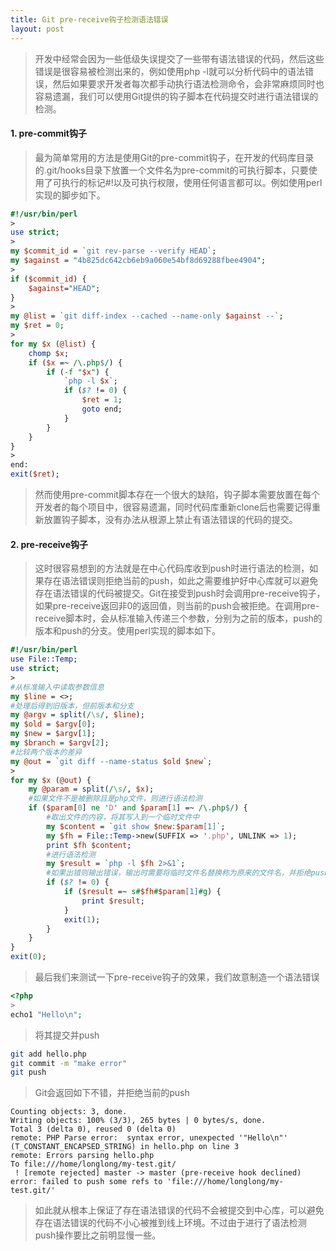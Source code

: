 ```yaml
---
title: Git pre-receive钩子检测语法错误
layout: post
---
```

> 开发中经常会因为一些低级失误提交了一些带有语法错误的代码，然后这些错误是很容易被检测出来的，例如使用php -l就可以分析代码中的语法错误，然后如果要求开发者每次都手动执行语法检测命令，会非常麻烦同时也容易遗漏，我们可以使用Git提供的钩子脚本在代码提交时进行语法错误的检测。

#### 1. pre-commit钩子
> 最为简单常用的方法是使用Git的pre-commit钩子，在开发的代码库目录的.git/hooks目录下放置一个文件名为pre-commit的可执行脚本，只要使用了可执行的标记#!以及可执行权限，使用任何语言都可以。例如使用perl实现的脚步如下。
>
```perl
#!/usr/bin/perl
>
use strict;
>
my $commit_id = `git rev-parse --verify HEAD`;
my $against = "4b825dc642cb6eb9a060e54bf8d69288fbee4904";
>
if ($commit_id) {
    $against="HEAD";
}
>
my @list = `git diff-index --cached --name-only $against --`;
my $ret = 0;
>
for my $x (@list) {
    chomp $x;
    if ($x =~ /\.php$/) {
        if (-f "$x") {
            `php -l $x`;
            if ($? != 0) {
                $ret = 1;
                goto end;
            }
        }
    }
}
>
end:
exit($ret);
```
>
> 然而使用pre-commit脚本存在一个很大的缺陷，钩子脚本需要放置在每个开发者的每个项目中，很容易遗漏，同时代码库重新clone后也需要记得重新放置钩子脚本，没有办法从根源上禁止有语法错误的代码的提交。

#### 2. pre-receive钩子
> 这时很容易想到的方法就是在中心代码库收到push时进行语法的检测，如果存在语法错误则拒绝当前的push，如此之需要维护好中心库就可以避免存在语法错误的代码被提交。Git在接受到push时会调用pre-receive钩子，如果pre-receive返回非0的返回值，则当前的push会被拒绝。在调用pre-receive脚本时，会从标准输入传递三个参数，分别为之前的版本，push的版本和push的分支。使用perl实现的脚本如下。
>
```perl
#!/usr/bin/perl
use File::Temp;
use strict;
>
#从标准输入中读取参数信息
my $line = <>;
#处理后得到旧版本，但前版本和分支
my @argv = split(/\s/, $line);
my $old = $argv[0];
my $new = $argv[1];
my $branch = $argv[2];
#比较两个版本的差异
my @out = `git diff --name-status $old $new`;
>
for my $x (@out) {
	my @param = split(/\s/, $x);
	#如果文件不是被删除且是php文件，则进行语法检测
	if ($param[0] ne 'D' and $param[1] =~ /\.php$/) {
		#取出文件的内容，将其写入到一个临时文件中
		my $content = `git show $new:$param[1]`;
		my $fh = File::Temp->new(SUFFIX => '.php', UNLINK => 1);
		print $fh $content;
		#进行语法检测
		my $result = `php -l $fh 2>&1`;
		#如果出错则输出错误，输出时需要将临时文件名替换称为原来的文件名，并拒绝push
		if ($? != 0) {
			if ($result =~ s#$fh#$param[1]#g) {
				print $result;
			}
			exit(1);
		}
	}
}
exit(0);
```
>
> 最后我们来测试一下pre-receive钩子的效果，我们故意制造一个语法错误
>
```php
<?php
>
echo1 "Hello\n";
```
> 将其提交并push
>
```bash
git add hello.php
git commit -m "make error"
git push
```
> Git会返回如下不错，并拒绝当前的push
>
```
Counting objects: 3, done.
Writing objects: 100% (3/3), 265 bytes | 0 bytes/s, done.
Total 3 (delta 0), reused 0 (delta 0)
remote: PHP Parse error:  syntax error, unexpected '"Hello\n"' (T_CONSTANT_ENCAPSED_STRING) in hello.php on line 3
remote: Errors parsing hello.php
To file:///home/longlong/my-test.git/
 ! [remote rejected] master -> master (pre-receive hook declined)
error: failed to push some refs to 'file:///home/longlong/my-test.git/'
```
>
> 如此就从根本上保证了存在语法错误的代码不会被提交到中心库，可以避免存在语法错误的代码不小心被推到线上环境。不过由于进行了语法检测push操作要比之前明显慢一些。
